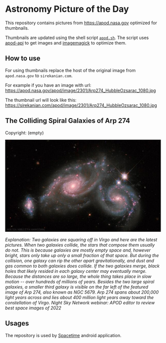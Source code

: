 # Astronomy Picture of the Day

This repository contains pictures from https://apod.nasa.gov optimized for thumbnails.

Thumbnails are updated using the shell script [`apod.sh`](apod.sh). The script
uses [apod-api](https://github.com/nasa/apod-api) to get images and [imagemagick](https://imagemagick.org) to
optimize them.

## How to use

For using thumbnails replace the host of the original image from `apod.nasa.gov` to `sirekanian.com`.

For example if you have an image with url:<br>
https://apod.nasa.gov/apod/image/2301/Arp274_HubbleOzsarac_1080.jpg

The thumbnail url will look like this:<br>
https://sirekanian.com/apod/image/2301/Arp274_HubbleOzsarac_1080.jpg

## The Colliding Spiral Galaxies of Arp 274

Copyright: (empty)

[![the picture of the day][1]][2]

_Explanation: Two galaxies are squaring off in Virgo and here are the latest pictures.  When two galaxies collide, the stars that compose them usually do not. This is because galaxies are mostly empty space and, however bright, stars only take up only a small fraction of that space. But during the collision, one galaxy can rip the other apart gravitationally, and dust and gas common to both galaxies does collide. If the two galaxies merge, black holes that likely resided in each galaxy center may eventually merge. Because the distances are so large, the whole thing takes place in slow motion -- over hundreds of millions of years. Besides the two large spiral galaxies, a smaller third galaxy is visible on the far left of the featured image of Arp 274, also known as NGC 5679. Arp 274 spans about 200,000 light years across and lies about 400 million light years away toward the constellation of Virgo.   Night Sky Network webinar: APOD editor to review best space images of 2022_

## Usages

The repository is used by [Spacetime][3] android application.

[1]: image/2301/Arp274_HubbleOzsarac_1080.jpg

[2]: https://apod.nasa.gov/apod/image/2301/Arp274_HubbleOzsarac_1080.jpg

[3]: https://github.com/sirekanian/spacetime
